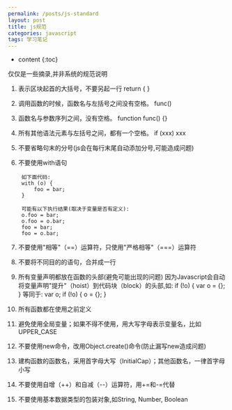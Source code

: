 ```yaml
---
permalink: /posts/js-standard
layout: post
title: js规范
categories: javascript
tags: 学习笔记
---
```


* content
{:toc}

仅仅是一些摘录,并非系统的规范说明




1. 表示区块起首的大括号，不要另起一行
		return {
		}
2. 调用函数的时候，函数名与左括号之间没有空格。
		func()
3. 函数名与参数序列之间，没有空格。
		function func() {}
4. 所有其他语法元素与左括号之间，都有一个空格。
		if (xxx) xxx
5. 不要省略句末的分号(js会在每行末尾自动添加分号,可能造成问题)
6. 不要使用with语句

		如下面代码:
		with (o) {
			foo = bar;
		}

		可能有以下执行结果(取决于变量是否有定义):
		o.foo = bar;
		o.foo = o.bar;
		foo = bar;
		foo = o.bar;
7. 不要使用"相等"（==）运算符，只使用"严格相等"（===）运算符
8. 不要将不同目的的语句，合并成一行
9. 所有变量声明都放在函数的头部(避免可能出现的问题)
		因为Javascript会自动将变量声明"提升"（hoist）到代码块（block）的头部,如:
		if (!o) {
			var o = {};
		}
		等同于:
		var o;
		if (!o) {
			o = {};
		}
10. 所有函数都在使用之前定义
11. 避免使用全局变量；如果不得不使用，用大写字母表示变量名，比如UPPER_CASE
12. 不要使用new命令，改用Object.create()命令(防止漏写new造成问题)
13. 建构函数的函数名，采用首字母大写（InitialCap）；其他函数名，一律首字母小写
14. 不要使用自增（++）和自减（--）运算符，用+=和-=代替
15. 不要使用基本数据类型的包装对象,如String, Number, Boolean
